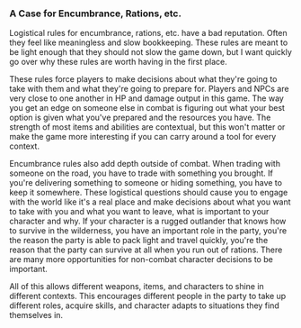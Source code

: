 ### A Case for Encumbrance, Rations, etc.

Logistical rules for encumbrance, rations, etc. have a bad reputation. Often they feel like meaningless and slow bookkeeping. These rules are meant to be light enough that they should not slow the game down, but I want quickly go over why these rules are worth having in the first place.

These rules force players to make decisions about what they're going to take with them and what they're going to prepare for. Players and NPCs are very close to one another in HP and damage output in this game. The way you get an edge on someone else in combat is figuring out what your best option is given what you've prepared and the resources you have. The strength of most items and abilities are contextual, but this won't matter or make the game more interesting if you can carry around a tool for every context.

Encumbrance rules also add depth outside of combat. When trading with someone on the road, you have to trade with something you brought. If you're delivering something to someone or hiding something, you have to keep it somewhere. These logistical questions should cause you to engage with the world like it's a real place and make decisions about what you want to take with you and what you want to leave, what is important to your character and why. If your character is a rugged outlander that knows how to survive in the wilderness, you have an important role in the party, you're the reason the party is able to pack light and travel quickly, you're the reason that the party can survive at all when you run out of rations. There are many more opportunities for non-combat character decisions to be important.

All of this allows different weapons, items, and characters to shine in different contexts. This encourages different people in the party to take up different roles, acquire skills, and  character adapts to situations they find themselves in.